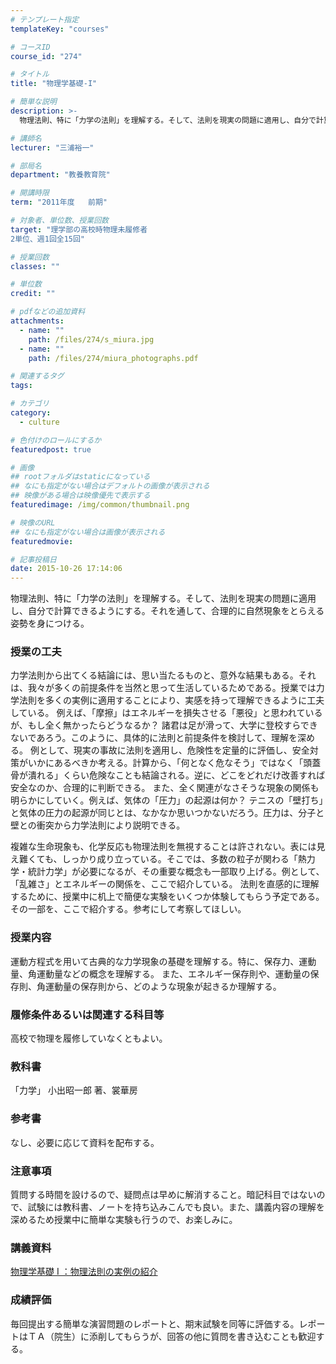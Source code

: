 ```yaml
---
# テンプレート指定
templateKey: "courses"

# コースID
course_id: "274"

# タイトル
title: "物理学基礎-I"

# 簡単な説明
description: >-
  物理法則、特に「力学の法則」を理解する。そして、法則を現実の問題に適用し、自分で計算できるようにする。それを通して、合理的に自然現象をとらえる姿勢を身につける。...

# 講師名
lecturer: "三浦裕一"

# 部局名
department: "教養教育院"

# 開講時限
term: "2011年度	前期"

# 対象者、単位数、授業回数
target: "理学部の高校時物理未履修者
2単位、週1回全15回"

# 授業回数
classes: ""

# 単位数
credit: ""

# pdfなどの追加資料
attachments: 
  - name: "" 
    path: /files/274/s_miura.jpg
  - name: "" 
    path: /files/274/miura_photographs.pdf

# 関連するタグ
tags:

# カテゴリ
category:
  - culture

# 色付けのロールにするか
featuredpost: true

# 画像
## rootフォルダはstaticになっている
## なにも指定がない場合はデフォルトの画像が表示される
## 映像がある場合は映像優先で表示する
featuredimage: /img/common/thumbnail.png

# 映像のURL
## なにも指定がない場合は画像が表示される
featuredmovie: 

# 記事投稿日
date: 2015-10-26 17:14:06
---
```


物理法則、特に「力学の法則」を理解する。そして、法則を現実の問題に適用し、自分で計算できるようにする。それを通して、合理的に自然現象をとらえる姿勢を身につける。

### 授業の工夫

力学法則から出てくる結論には、思い当たるものと、意外な結果もある。それは、我々が多くの前提条件を当然と思って生活しているためである。授業では力学法則を多くの実例に適用することにより、実感を持って理解できるように工夫している。 例えば、「摩擦」はエネルギーを損失させる「悪役」と思われているが、もし全く無かったらどうなるか？ 諸君は足が滑って、大学に登校すらできないであろう。このように、具体的に法則と前提条件を検討して、理解を深める。 例として、現実の事故に法則を適用し、危険性を定量的に評価し、安全対策がいかにあるべきか考える。計算から、「何となく危なそう」ではなく「頭蓋骨が潰れる」くらい危険なことも結論される。逆に、どこをどれだけ改善すれば安全なのか、合理的に判断できる。 また、全く関連がなさそうな現象の関係も明らかにしていく。例えば、気体の「圧力」の起源は何か？ テニスの「壁打ち」と気体の圧力の起源が同じとは、なかなか思いつかないだろう。圧力は、分子と壁との衝突から力学法則により説明できる。

複雑な生命現象も、化学反応も物理法則を無視することは許されない。表には見え難くても、しっかり成り立っている。そこでは、多数の粒子が関わる「熱力学・統計力学」が必要になるが、その重要な概念も一部取り上げる。例として、「乱雑さ」とエネルギーの関係を、ここで紹介している。 法則を直感的に理解するために、授業中に机上で簡便な実験をいくつか体験してもらう予定である。その一部を、ここで紹介する。参考にして考察してほしい。



### 授業内容

運動方程式を用いて古典的な力学現象の基礎を理解する。特に、保存力、運動量、角運動量などの概念を理解する。 また、エネルギー保存則や、運動量の保存則、角運動量の保存則から、どのような現象が起きるか理解する。

### 履修条件あるいは関連する科目等

高校で物理を履修していなくともよい。

### 教科書

「力学」 小出昭一郎 著、裳華房

### 参考書

なし、必要に応じて資料を配布する。

### 注意事項

質問する時間を設けるので、疑問点は早めに解消すること。暗記科目ではないので、試験には教科書、ノートを持ち込みこんでも良い。また、講義内容の理解を深めるため授業中に簡単な実験も行うので、お楽しみに。



### 講義資料

[物理学基礎 I ：物理法則の実例の紹介](/files/274/miura_photographs.pdf) 



### 成績評価

毎回提出する簡単な演習問題のレポートと、期末試験を同等に評価する。レポートはＴＡ（院生）に添削してもらうが、回答の他に質問を書き込むことも歓迎する。

